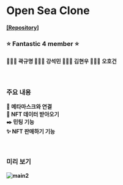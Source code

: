 
  <b>
    
# Open Sea Clone
  <a href="https://github.com/codestates-beb/BEB-06-Cryptopunk4">[Repository]</a>

### :star: Fantastic 4 member :star:

#### 🙆🏻‍♂️ 곽규명 🙆🏻‍♂️ 강석민 🙆🏻‍♂️ 김현우 🙆🏻‍♂️ 오호건

<br/>

### 주요 내용

:diamond_shape_with_a_dot_inside: 메타마스크와 연결 <br/>
:memo: NFT 데이터 받아오기 <br/>
:black_nib: 민팅 기능 <br/>
:sparkles: NFT 판매하기 기능 <br/>
<br/><br/>

### 미리 보기

![main2](https://user-images.githubusercontent.com/78360207/197763600-8389a130-8262-4713-9795-31d5bee9f661.gif)

 </b>
